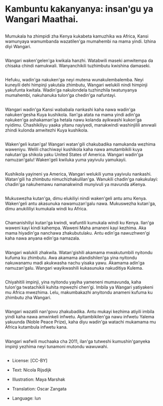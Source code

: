 # Kambuntu kakanyanya: insan'gu ya Wangari Maathai.

##
Mumukala ha zhimpidi zha Kenya kukabeta kamuzhika wa Africa, Kansi wamunyaya wamumbanda wazatilen'ga mumahembi na mama yindi. Izhina diyi Wangari.

##
Wangari waken'gelen'ga kwikala hanzhi. Watabwili maseki amwitempa da chisaka chindi namukwali. Wanyanchikili tuzhimbutu kwishina damaseki.

##
Hefuku, wadin'ga nakuken'ga neyi mutena wunakulembalemba. Neyi kuneyili dehi himpinji yakutala zhimbutu, Wangari welukili nindi himpinji yakufunta kwitala. Wadin'ga nakulondela tuzhinzhila twatunyanya mumahembi, nakuhanuka tulon'ga chedin'ga nafuntayi.

##
Wangari wadin'ga Kansi wababala nankashi kaha nawa wadin'ga nakuken'gesha Kuya kushikola. Ilan'ga atata na mama yindi adin'ga nakuken'ga ashakaman'ga hetala nawu kolanda ayikwashi kukon'ga nyidimu. Chashikiliyu yaaka yitanu nayiyedi, manakwindi washinjilili anvwali zhindi kulonda amwitezhi Kuya kushikola.

##
Waken'geli kutan'ga! Wangari watan'gili chakubadika namukanda wezhima waweniyu. Welili chachiwayi kushikola kaha nawa amutambikili kuya nakutan'ga shikola yaku United States of America. Wangari wadin'ga namuzan'galu! Waken'geli kwiluka yuma yayivulu yamukayii.

##
Kushikola yayineni ya America, Wangari welukili yuma yayivulu nankashi. Watan'gili ha zhimbutu nimuchizhakulilan'ga. Wanukili chadin'ga nakukulayi: chadin'ga nakuhemawu namanakwindi munyivuli ya mavunda aKenya.

##
Mukuswezha kutan'ga, dimu elukiliyi nindi waken'geli antu amu Kenya. Waken'geli antu akasunuka nawamuzan'galu nawa. Mukuswezha kutan'ga, dimu anukililiyi kumukala windi ku Africa.

##
Chamanishiliyi kutan'ga kwindi, wafuntili kumukala windi ku Kenya. Ilan'ga waweni kayi kindi kahempa. Waweni Maha amaneni kayi kezhima. Aka mama hiyadin'ga nanchawa zhakubutulaku. Antu edin'ga nawuzhwen'gi kaha nawa anyana edin'ga namazala.

##
Wangari walukili zhakwila. Watan'gishili akamama mwakutumbili nyitondu kufuma ku zhimbutu. Awa akamama alandishilen'ga yina nyitondu nakuwanamu madi akukwasha nachu yisaka yawu. Akamama adin'ga namuzan'galu. Wangari wayikwashili kukasunuka nakuditiya Kulema.

##
Chiyahitili impinji, yina nyitondu yayiha yameneni mumavunda, kaha tulon'ga twatachikili kuhita mpwezhi chen'gi. Imbila ya Wangari yatiyakeni mu Africa mwezhima. Lelu, makumbakazhi anyitondu anameni kufuma ku zhimbutu zha Wangari.

##
Wangari wazatili nan'govu zhakubadika. Antu mukayi kezhima atiyili imbila yindi kaha nawa amwinkeli infwetu. Ayitambikilen'ga nawu infwetu Yalema yakuunda (Noble Peace Prize), kaha diyu wadin'ga watachi mukamama mu Africa kutambula infwetu kana.

##
Wangari wafwili muchaaka cha 2011, ilan'ga tutweshi kumushin'ganyeka impinji yezhima neyi tunamoni mutondu wawuwahi.

##
* License: [CC-BY]
* Text: Nicola Rijsdijk
* Illustration: Maya Marshak
* Translation: Oscar Zangata

* Language: lun
